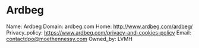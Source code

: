 
# Ardbeg

Name: Ardbeg
Domain: ardbeg.com
Home: http://www.ardbeg.com/ardbeg/
Privacy_policy: https://www.ardbeg.com/privacy-and-cookies-policy
Email: contactdpo@moethennessy.com
Owned_by: LVMH
